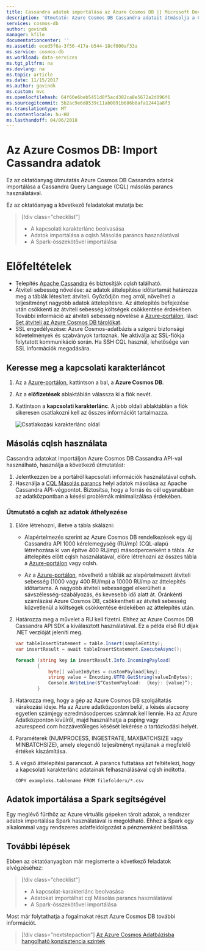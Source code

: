 ```yaml
---
title: Cassandra adatok importálása az Azure Cosmos DB |} Microsoft Docs
description: 'Útmutató: Azure Cosmos DB Cassandra adatait átmásolja a CQL Másolás parancs segítségével.'
services: cosmos-db
author: govindk
manager: kfile
documentationcenter: ''
ms.assetid: eced5f6a-3f56-417a-b544-18cf000af33a
ms.service: cosmos-db
ms.workload: data-services
ms.tgt_pltfrm: na
ms.devlang: na
ms.topic: article
ms.date: 11/15/2017
ms.author: govindk
ms.custom: mvc
ms.openlocfilehash: 64f60e6beb5451d8f5acd382ca8e5672a2d096f6
ms.sourcegitcommit: 5b2ac9e6d8539c11ab0891b686b8afa12441a8f3
ms.translationtype: MT
ms.contentlocale: hu-HU
ms.lasthandoff: 04/06/2018
---
```

# <a name="azure-cosmos-db-import-cassandra-data"></a>Az Azure Cosmos DB: Import Cassandra adatok

Ez az oktatóanyag útmutatás Azure Cosmos DB Cassandra adatok importálása a Cassandra Query Language (CQL) másolás parancs használatával. 

Ez az oktatóanyag a következő feladatokat mutatja be:

> [!div class="checklist"]
> * A kapcsolati karakterlánc beolvasása
> * Adatok importálása a cqlsh Másolás parancs használatával
> * A Spark-összekötővel importálása 

# <a name="prerequisites"></a>Előfeltételek

* Telepítés [Apache Cassandra](http://cassandra.apache.org/download/) és biztosítják *cqlsh* található.
* Átviteli sebesség növelése: az adatok áttelepítése időtartamát határozza meg a táblák létesített átviteli. Győződjön meg arról, növelheti a teljesítményt nagyobb adatok áttelepítésre. Az áttelepítés befejezése után csökkenti az átviteli sebesség költségek csökkentése érdekében. További információ az átviteli sebesség növelése a [Azure-portálon](https://portal.azure.com), lásd: [Set átviteli az Azure Cosmos DB tárolókat](set-throughput.md).
* SSL engedélyezése: Azure Cosmos-adatbázis a szigorú biztonsági követelmények és szabványok tartoznak. Ne aktiválja az SSL-fiókja folytatott kommunikáció során. Ha SSH CQL használ, lehetősége van SSL információk megadására. 

## <a name="find-your-connection-string"></a>Keresse meg a kapcsolati karakterláncot

1. Az a [Azure-portálon](https://portal.azure.com), kattintson a bal, a **Azure Cosmos DB**.

2. Az a **előfizetések** ablaktáblán válassza ki a fiók nevét.

3. Kattintson a **kapcsolati karakterlánc**. A jobb oldali ablaktáblán a fiók sikeresen csatlakozni kell az összes információt tartalmazza.

    ![Csatlakozási karakterlánc oldal](./media/cassandra-import-data/keys.png)

## <a name="use-cqlsh-copy"></a>Másolás cqlsh használata

Cassandra adatokat importáljon Azure Cosmos DB Cassandra API-val használható, használja a következő útmutatást:

1. Jelentkezzen be a portálról kapcsolati információk használatával cqhsh.
2. Használja a [CQL Másolás parancs](http://cassandra.apache.org/doc/latest/tools/cqlsh.html#cqlsh) helyi adatok másolása az Apache Cassandra API-végpontot. Biztosítsa, hogy a forrás és cél ugyanabban az adatközpontban a késési problémák minimalizálása érdekében.

### <a name="guide-for-moving-data-with-cqlsh"></a>Útmutató a cqlsh az adatok áthelyezése

1. Előre létrehozni, illetve a tábla skálázni:
    * Alapértelmezés szerint az Azure Cosmos DB rendelkezések egy új Cassandra API 1000 kérelemegység (RU/mp) (CQL-alapú létrehozása ki van építve 400 RU/mp) másodpercenként a tábla. Az áttelepítés előtt cqlsh használatával, előre létrehozni az összes tábla a [Azure-portálon](https://portal.azure.com) vagy cqlsh. 

    * Az a [Azure-portálon](https://portal.azure.com), növelhető a táblák az alapértelmezett átviteli sebesség (1000 vagy 400 RU/mp) a 10000 RU/mp az áttelepítés időtartama. A nagyobb átviteli sebességgel elkerülheti a sávszélesség-szabályozás, és kevesebb idő alatt át. Óránkénti számlázási Azure Cosmos DB, csökkentheti az átviteli sebesség közvetlenül a költségek csökkentése érdekében az áttelepítés után.

2. Határozza meg a művelet a RU kell fizetni. Ehhez az Azure Cosmos DB Cassandra API SDK a kiválasztott használatával. Ez a példa első RU díjak .NET verzióját jeleníti meg. 

    ```csharp
    var tableInsertStatement = table.Insert(sampleEntity);
    var insertResult = await tableInsertStatement.ExecuteAsync();

    foreach (string key in insertResult.Info.IncomingPayload)
            {
                byte[] valueInBytes = customPayload[key];
                string value = Encoding.UTF8.GetString(valueInBytes);
                Console.WriteLine($“CustomPayload:  {key}: {value}”);
            }
 
    ``` 

3. Határozza meg, hogy a gép az Azure Cosmos DB szolgáltatás várakozási ideje. Ha az Azure adatközponton belül, a késés alacsony egyetlen számjegy ezredmásodperces számnak kell lennie. Ha az Azure Adatközponton kívülről, majd használhatja a psping vagy azurespeed.com hozzávetőleges késését lekérése a tartózkodási helyét.   

4. Paraméterek (NUMPROCESS, INGESTRATE, MAXBATCHSIZE vagy MINBATCHSIZE), amely elegendő teljesítményt nyújtanak a megfelelő értékek kiszámítása. 

5. A végső áttelepítési parancsot. A parancs futtatása azt feltételezi, hogy a kapcsolati karakterlánc adatainak felhasználásával cqlsh indította.

   ```
   COPY exampleks.tablename FROM filefolderx/*.csv 
   ```

## <a name="use-spark-to-import-data"></a>Adatok importálása a Spark segítségével

Egy meglévő fürthöz az Azure virtuális gépeken tárolt adatok, a rendszer adatok importálása Spark használatával is megoldható. Ehhez a Spark egy alkalommal vagy rendszeres adatfeldolgozást a pénznemként beállítása. 

## <a name="next-steps"></a>További lépések

Ebben az oktatóanyagban már megismerte a következő feladatok elvégzéséhez:

> [!div class="checklist"]
> * A kapcsolat-karakterlánc beolvasása
> * Adatokat importálhat cql Másolás parancs használatával
> * A Spark-összekötővel importálása 

Most már folytathatja a fogalmakat részt Azure Cosmos DB további információt. 

> [!div class="nextstepaction"]
>[Az Azure Cosmos Adatbázisba hangolható konzisztencia szintek](../cosmos-db/consistency-levels.md)
